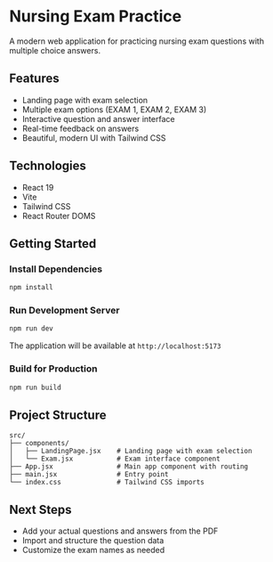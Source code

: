 # Nursing Exam Practice

A modern web application for practicing nursing exam questions with multiple choice answers.

## Features

- Landing page with exam selection
- Multiple exam options (EXAM 1, EXAM 2, EXAM 3)
- Interactive question and answer interface
- Real-time feedback on answers
- Beautiful, modern UI with Tailwind CSS

## Technologies

- React 19
- Vite
- Tailwind CSS
- React Router DOMS

## Getting Started

### Install Dependencies

```bash
npm install
```

### Run Development Server

```bash
npm run dev
```

The application will be available at `http://localhost:5173`

### Build for Production

```bash
npm run build
```

## Project Structure

```
src/
├── components/
│   ├── LandingPage.jsx    # Landing page with exam selection
│   └── Exam.jsx           # Exam interface component
├── App.jsx                # Main app component with routing
├── main.jsx               # Entry point
└── index.css              # Tailwind CSS imports
```

## Next Steps

- Add your actual questions and answers from the PDF
- Import and structure the question data
- Customize the exam names as needed

